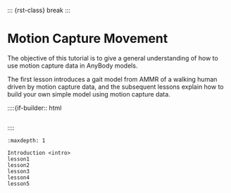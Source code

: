 ::: {rst-class} break
:::

# Motion Capture Movement

The objective of this tutorial is to give a general understanding of how to use
motion capture data in AnyBody models. 

The first lesson introduces a gait model from AMMR of a walking human driven by
motion capture data, and the subsequent lessons explain how to build your own
simple model using motion capture data.


::::{if-builder:: html
```{rubric} Tutorial content
```
::::

```{toctree}
:maxdepth: 1

Introduction <intro>
lesson1
lesson2
lesson3
lesson4
lesson5
```

